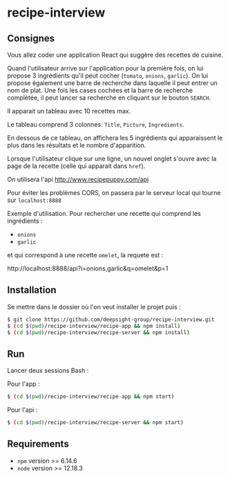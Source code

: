 # recipe-interview

## Consignes

Vous allez coder une application React qui suggère des recettes de cuisine.

Quand l'utilisateur arrive sur l'application pour la première fois, on lui propose 3 ingrédients qu'il peut cocher (`tomato`, `onions`, `garlic`). On lui propose également une barre de recherche dans laquelle il peut entrer un nom de plat. Une fois les cases cochées et la barre de recherche complétée, il peut lancer sa recherche en cliquant sur le bouton `SEARCH`.

Il apparait un tableau avec 10 recettes max.

Le tableau comprend 3 colonnes: `Title`, `Picture`, `Ingredients`.

En dessous de ce tableau, on affichera les 5 ingrédients qui apparaissent le plus dans les résultats et le nombre d'apparition.

Lorsque l'utilisateur clique sur une ligne, un nouvel onglet s'ouvre avec la page de la recette (celle qui apparait dans `href`).

On utilisera l'api http://www.recipepuppy.com/api

Pour éviter les problèmes CORS, on passera par le serveur local qui tourne sur `localhost:8888`

Exemple d'utilisation. Pour rechercher une recette qui comprend les ingrédients :

- `onions`
- `garlic`

et qui correspond à une recette `omelet`, la requete est :

http://localhost:8888/api?i=onions,garlic&q=omelet&p=1

## Installation

Se mettre dans le dossier où l'on veut installer le projet puis :

```bash
$ git clone https://github.com/deepsight-group/recipe-interview.git
$ (cd $(pwd)/recipe-interview/recipe-app && npm install)
$ (cd $(pwd)/recipe-interview/recipe-server && npm install)
```

## Run

Lancer deux sessions Bash :

Pour l'app :

```bash
$ (cd $(pwd)/recipe-interview/recipe-app && npm start)
```

Pour l'api :

```bash
$ (cd $(pwd)/recipe-interview/recipe-server && npm start)
```

## Requirements

- `npm` version >= 6.14.6
- `node` version >= 12.18.3
